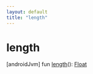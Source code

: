 ```yaml
---
layout: default
title: "length"
---
```


# length

[androidJvm]
fun [length](length.md)(): [Float](https://kotlinlang.org/api/core/kotlin-stdlib/kotlin/-float/index.html)